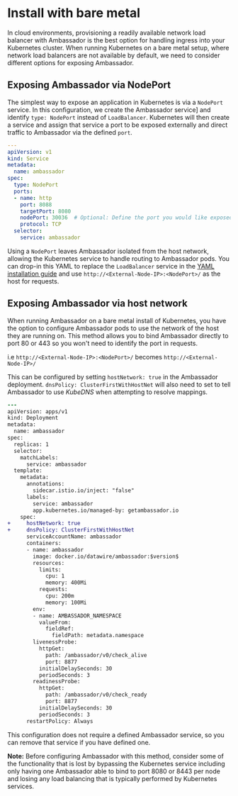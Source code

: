 # Install with bare metal

In cloud environments, provisioning a readily available network load balancer with Ambassador is the best option for handling ingress into your Kubernetes cluster. When running Kubernetes on a bare metal setup, where network load balancers are not available by default, we need to consider different options for exposing Ambassador. 

## Exposing Ambassador via NodePort

The simplest way to expose an application in Kubernetes is via a `NodePort` service. In this configuration, we create the Ambassador service] and identify `type: NodePort` instead of `LoadBalancer`. Kubernetes will then create a service and assign that service a port to be exposed externally and direct traffic to Ambassador via the defined `port`.

```yaml
---
apiVersion: v1
kind: Service
metadata:
  name: ambassador
spec:
  type: NodePort
  ports:
  - name: http
    port: 8088
    targetPort: 8080
    nodePort: 30036  # Optional: Define the port you would like exposed
    protocol: TCP
  selector:
    service: ambassador
```

Using a `NodePort` leaves Ambassador isolated from the host network, allowing the Kubernetes service to handle routing to Ambassador pods. You can drop-in this YAML to replace the `LoadBalancer` service in the [YAML installation guide](../yaml-install) and use `http://<External-Node-IP>:<NodePort>/` as the host for requests.

## Exposing Ambassador via host network

When running Ambassador on a bare metal install of Kubernetes, you have the option to configure Ambassador pods to use the network of the host they are running on. This method allows you to bind Ambassador directly to port 80 or 443 so you won't need to identify the port in requests. 

i.e `http://<External-Node-IP>:<NodePort>/` becomes `http://<External-Node-IP>/`

This can be configured by setting `hostNetwork: true` in the Ambassador deployment. `dnsPolicy: ClusterFirstWithHostNet` will also need to set to tell Ambassador to use *KubeDNS* when attempting to resolve mappings.

```diff
---
apiVersion: apps/v1
kind: Deployment
metadata:
  name: ambassador
spec:
  replicas: 1
  selector:
    matchLabels:
      service: ambassador
  template:
    metadata:
      annotations:
        sidecar.istio.io/inject: "false"
      labels:
        service: ambassador
        app.kubernetes.io/managed-by: getambassador.io
    spec:
+     hostNetwork: true
+     dnsPolicy: ClusterFirstWithHostNet
      serviceAccountName: ambassador
      containers:
      - name: ambassador
        image: docker.io/datawire/ambassador:$version$
        resources:
          limits:
            cpu: 1
            memory: 400Mi
          requests:
            cpu: 200m
            memory: 100Mi
        env:
        - name: AMBASSADOR_NAMESPACE
          valueFrom:
            fieldRef:
              fieldPath: metadata.namespace          
        livenessProbe:
          httpGet:
            path: /ambassador/v0/check_alive
            port: 8877
          initialDelaySeconds: 30
          periodSeconds: 3
        readinessProbe:
          httpGet:
            path: /ambassador/v0/check_ready
            port: 8877
          initialDelaySeconds: 30
          periodSeconds: 3
      restartPolicy: Always
```

This configuration does not require a defined Ambassador service, so you can remove that service if you have defined one.

**Note:** Before configuring Ambassador with this method, consider some of the functionality that is lost by bypassing the Kubernetes service including only having one Ambassador able to bind to port 8080 or 8443 per node and losing any load balancing that is typically performed by Kubernetes services.
